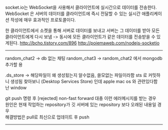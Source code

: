 socket.io는 WebSocket을 사용해서 클라이언트에 실시간으로 데이터를 전송한다.
WebSocket 은 서버의 데이터를 클라이언트에 즉시 전달할 수 있는 실시간 애플리케이션 작성에 매우 효과적인 프로토콜이다.

한 클라이언트에서 소켓을 통해 서버로 데이터를 보내고 서버는 그 데이터를 받아 모든 클라이언트에게 다시 보냄 -> 동시에 모든 클라이언트가 같은 데이터를 전송받을 수 있게된다.
http://bcho.tistory.com/896
http://poiemaweb.com/nodejs-socketio



----------------------------------------------------------------------------------------
random_chat2 -> db 없는 채팅
random_chat3 -> random_chat2 에서 mongodb 추가할 용

.ds_store -> 해당파일이 왜 생성됬는지 알수없음, 쓸모없는 파일이라함 
sts 로 커밋하니 생성됨 
찾아보니 (Desktop Services Store) 인데 apple mac os 와 관련있다함 난 window 

git push 명령 후 [rejected] non-fast forward 대충 이런 에러메시지를 받는 경우  
원인은 현재 작업하는 repository가 깃 서버에 있는 repository 보다 오래된 내용일 경우  
해결방법은 pull로 최신으로 업데이트 후 push 

--------------------------------------------------------------------------------------------